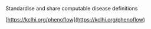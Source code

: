 Standardise and share computable disease definitions

[https://kclhi.org/phenoflow](https://kclhi.org/phenoflow)
